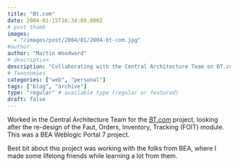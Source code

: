 ```yaml
---
title: "Bt.com"
date: 2004-01-15T16:34:09.000Z
# post thumb
images:
  - "/images/post/2004/01/2004-bt-com.jpg"
#author
author: "Martin Woodward"
# description
description: "Collaborating with the Central Architecture Team on BT.com’s FOIT module redesign in BEA Weblogic Portal 7 fostered lasting friendships and."
# Taxonomies
categories: ["web", "personal"]
tags: ["blog", "archive"]
type: "regular" # available type (regular or featured)
draft: false
---
```

[](http://www.woodwardweb.com/blogimages/btcom.html)Worked in the Central Architecture Team for the [BT.com](http://www.bt.com) project, looking after the re-design of the Faut, Orders, Inventory, Tracking (FOIT) module.  This was a BEA Weblogic Portal 7 project.

Best bit about this project was working with the folks from BEA, where I made some lifelong friends while learning a lot from them.